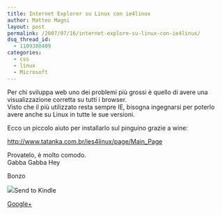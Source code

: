 ```yaml
---
title: Internet Explorer su Linux con ie4linux
author: Matteo Magni
layout: post
permalink: /2007/07/16/internet-explore-su-linux-con-ie4linux/
dsq_thread_id:
  - 1109380409
categories:
  - css
  - linux
  - Microsoft
---
```

Per chi sviluppa web uno dei problemi più grossi è quello di avere una visualizzazione corretta su tutti i browser.  
Visto che il più utilizzato resta sempre IE, bisogna ingegnarsi per poterlo avere anche su Linux in tutte le sue versioni.

Ecco un piccolo aiuto per installarlo sul pinguino grazie a wine:

<http://www.tatanka.com.br/ies4linux/page/Main_Page>

Provatelo, è molto comodo.  
Gabba Gabba Hey

Bonzo

<div class='kindleWidget kindleLight' >
  <img src="http://magni.me/wp-content/plugins/send-to-kindle/media/white-15.png" /><span>Send to Kindle</span>
</div>

<a rel="author" href="https://plus.google.com/111433366670841346629?rel=author"  >Google+</a>